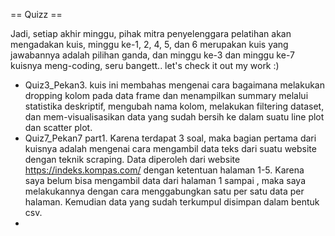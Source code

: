 == Quizz ==

Jadi, setiap akhir minggu, pihak mitra penyelenggara pelatihan akan mengadakan kuis, minggu ke-1, 2, 4, 5, dan 6 merupakan kuis yang jawabannya adalah pilihan ganda, dan minggu ke-3 dan minggu ke-7 kuisnya meng-coding, seru bangett.. let's check it out my work :)

- Quiz3_Pekan3. kuis ini membahas mengenai cara bagaimana melakukan dropping kolom pada data frame dan menampilkan summary melalui statistika deskriptif, mengubah nama kolom, melakukan filtering dataset, dan mem-visualisasikan data yang sudah bersih ke dalam suatu line plot dan scatter plot.
- Quiz7_Pekan7 part1. Karena terdapat 3 soal, maka bagian pertama dari kuisnya adalah mengenai cara mengambil data teks dari suatu website dengan teknik scraping. Data diperoleh dari website https://indeks.kompas.com/ dengan ketentuan halaman 1-5. Karena saya belum bisa mengambil data dari halaman 1 sampai , maka saya melakukannya dengan cara menggabungkan satu per satu data per halaman. Kemudian data yang sudah terkumpul disimpan dalam bentuk csv.
- 



